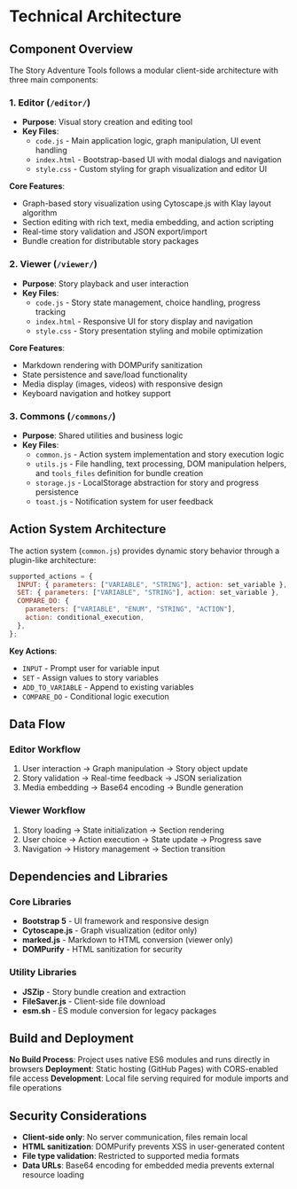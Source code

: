 # Technical Architecture

## Component Overview

The Story Adventure Tools follows a modular client-side architecture with three main components:

### 1. Editor (`/editor/`)

- **Purpose**: Visual story creation and editing tool
- **Key Files**:
  - `code.js` - Main application logic, graph manipulation, UI event handling
  - `index.html` - Bootstrap-based UI with modal dialogs and navigation
  - `style.css` - Custom styling for graph visualization and editor UI

**Core Features**:

- Graph-based story visualization using Cytoscape.js with Klay layout algorithm
- Section editing with rich text, media embedding, and action scripting
- Real-time story validation and JSON export/import
- Bundle creation for distributable story packages

### 2. Viewer (`/viewer/`)

- **Purpose**: Story playback and user interaction
- **Key Files**:
  - `code.js` - Story state management, choice handling, progress tracking
  - `index.html` - Responsive UI for story display and navigation
  - `style.css` - Story presentation styling and mobile optimization

**Core Features**:

- Markdown rendering with DOMPurify sanitization
- State persistence and save/load functionality
- Media display (images, videos) with responsive design
- Keyboard navigation and hotkey support

### 3. Commons (`/commons/`)

- **Purpose**: Shared utilities and business logic
- **Key Files**:
  - `common.js` - Action system implementation and story execution logic
  - `utils.js` - File handling, text processing, DOM manipulation helpers, and `tools_files` definition for bundle creation
  - `storage.js` - LocalStorage abstraction for story and progress persistence
  - `toast.js` - Notification system for user feedback

## Action System Architecture

The action system (`common.js`) provides dynamic story behavior through a plugin-like architecture:

```javascript
supported_actions = {
  INPUT: { parameters: ["VARIABLE", "STRING"], action: set_variable },
  SET: { parameters: ["VARIABLE", "STRING"], action: set_variable },
  COMPARE_DO: {
    parameters: ["VARIABLE", "ENUM", "STRING", "ACTION"],
    action: conditional_execution,
  },
};
```

**Key Actions**:

- `INPUT` - Prompt user for variable input
- `SET` - Assign values to story variables
- `ADD_TO_VARIABLE` - Append to existing variables
- `COMPARE_DO` - Conditional logic execution

## Data Flow

### Editor Workflow

1. User interaction → Graph manipulation → Story object update
2. Story validation → Real-time feedback → JSON serialization
3. Media embedding → Base64 encoding → Bundle generation

### Viewer Workflow

1. Story loading → State initialization → Section rendering
2. User choice → Action execution → State update → Progress save
3. Navigation → History management → Section transition

## Dependencies and Libraries

### Core Libraries

- **Bootstrap 5** - UI framework and responsive design
- **Cytoscape.js** - Graph visualization (editor only)
- **marked.js** - Markdown to HTML conversion (viewer only)
- **DOMPurify** - HTML sanitization for security

### Utility Libraries

- **JSZip** - Story bundle creation and extraction
- **FileSaver.js** - Client-side file download
- **esm.sh** - ES module conversion for legacy packages

## Build and Deployment

**No Build Process**: Project uses native ES6 modules and runs directly in browsers
**Deployment**: Static hosting (GitHub Pages) with CORS-enabled file access
**Development**: Local file serving required for module imports and file operations

## Security Considerations

- **Client-side only**: No server communication, files remain local
- **HTML sanitization**: DOMPurify prevents XSS in user-generated content
- **File type validation**: Restricted to supported media formats
- **Data URLs**: Base64 encoding for embedded media prevents external resource loading
